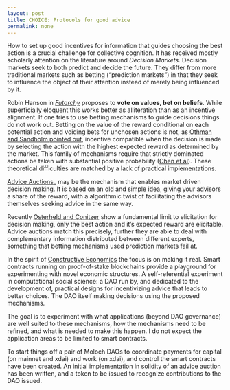 ```yaml
---
layout: post
title: CHOICE: Protocols for good advice
permalink: none
---
```


How to set up good incentives for information that guides choosing the best action is a crucial challenge for collective cognition. It has received mostly scholarly attention on the literature around _Decision Markets_. Decision markets  seek to both predict and decide the future. They differ from more traditional markets such as betting (“prediction markets”) in that they seek to influence the object of their attention instead of merely being influenced by it. 

Robin Hanson in _[Futarchy](http://mason.gmu.edu/~rhanson/futarchy.html)_ proposes to **vote on values, bet on beliefs**. While superficially eloquent this works better as alliteration than as an incentive alignment. If one tries to use betting mechanisms to guide decisions things do not work out. Betting on the value of the reward conditional on each potential action and voiding bets for unchosen actions  is not, as [Othman and Sandholm pointed out](https://www.cs.cmu.edu/~sandholm/decision%20rules%20and%20decision%20markets.AAMAS10.pdf), incentive compatible when the decision is made by selecting the action with the highest expected reward as determined by the market. This family of mechanisms require that strictly dominated actions be taken with substantial positive probability ([Chen et al](https://www.microsoft.com/en-us/research/wp-content/uploads/2016/04/TEAC-final1.pdf)). These theoretical difficulties are matched by a lack of practical implementations.

[Advice Auctions](http://nikete.com/advice_auctions.pdf)_ may be the mechanism that enables market driven decision making. It is based on an old and simple idea, giving your advisors a share of the reward, with a algorithmic twist of facilitating the advisors themselves seeking advice in the same way. 

Recently [Osterheld and Conitzer](https://users.cs.duke.edu/~conitzer/decisionWINE20.pdf) show a fundamental limit to elicitation for decision making, only the best action and it’s expected reward are elicitable. Advice auctions match this precisely, further they are able to deal with complementary information distributed between different experts, something that betting mechanisms used prediction markets fail at.

In the spirit of [Constructive Economics](https://web.archive.org/web/20161229154937/http://aiecon.tumblr.com/post/489827144/what-is-constructive-economics) the focus is on making it real. Smart contracts running on proof-of-stake blockchains provide a playground for experimenting with novel economic structures. A self-referential experiment in computational social science: a DAO run by, and dedicated to the development of, practical designs for incentivizing advice that leads to better choices. The DAO itself making decisions using the proposed mechanisms. 

The goal is to experiment with what applications (beyond DAO governance) are well suited to these mechanisms, how the mechanisms need to be refined, and what is needed to make this happen. I do not expect the application areas to be limited to smart contracts. 

To start things off a pair of Moloch DAOs to coordinate payments for capital (on mainnet and xdai) and work (on xdai), and control the smart contracts have been created. An initial implementation in solidity of an advice auction has been written, and a token to be issued to recognize contributions to the DAO issued. 
